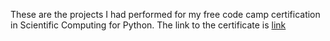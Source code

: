These are the projects I had performed for my free code camp certification in Scientific Computing for Python. The link to the certificate is [link](https://www.freecodecamp.org/certification/fcce3c2b94b-79d5-4e84-a178-0f63796c4732/scientific-computing-with-python-v7)
